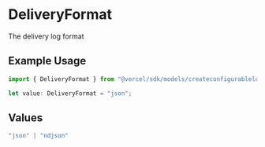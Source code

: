 # DeliveryFormat

The delivery log format

## Example Usage

```typescript
import { DeliveryFormat } from "@vercel/sdk/models/createconfigurablelogdrainop.js";

let value: DeliveryFormat = "json";
```

## Values

```typescript
"json" | "ndjson"
```